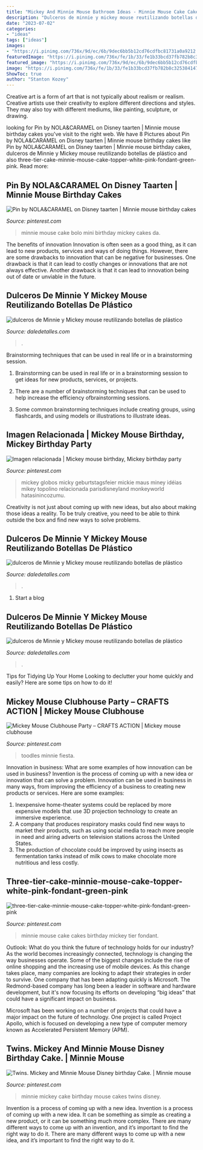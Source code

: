 ```yaml
---
title: "Mickey And Minnie Mouse Bathroom Ideas - Minnie Mouse Cake Cakes Birthday Mickey Tier Fondant"
description: "Dulceros de minnie y mickey mouse reutilizando botellas de plástico"
date: "2023-07-02"
categories:
- "ideas"
tags: ["ideas"]
images:
- "https://i.pinimg.com/736x/9d/ec/6b/9dec6bb5b12cd76cdfbc81731a0a9212.jpg"
featuredImage: "https://i.pinimg.com/736x/fe/1b/33/fe1b33bcd37fb782b8c32538414706d6--mickey-mouse-clubhouse-party-mickey-mouse-birthday.jpg"
featured_image: "https://i.pinimg.com/736x/9d/ec/6b/9dec6bb5b12cd76cdfbc81731a0a9212.jpg"
image: "https://i.pinimg.com/736x/fe/1b/33/fe1b33bcd37fb782b8c32538414706d6--mickey-mouse-clubhouse-party-mickey-mouse-birthday.jpg"
ShowToc: true
author: "Stanton Kozey"
---
```



Creative art is a form of art that is not typically about realism or realism. Creative artists use their creativity to explore different directions and styles. They may also toy with different mediums, like painting, sculpture, or drawing.

	

		
looking for Pin by NOLA&amp;CARAMEL on Disney taarten | Minnie mouse birthday cakes you've visit to the right web. We have 8 Pictures about Pin by NOLA&amp;CARAMEL on Disney taarten | Minnie mouse birthday cakes like Pin by NOLA&amp;CARAMEL on Disney taarten | Minnie mouse birthday cakes, dulceros de Minnie y Mickey mouse reutilizando botellas de plástico and also three-tier-cake-minnie-mouse-cake-topper-white-pink-fondant-green-pink. Read more:
		
    
## Pin By NOLA&amp;CARAMEL On Disney Taarten | Minnie Mouse Birthday Cakes

<img loading=lazy src="https://i.pinimg.com/736x/9d/ec/6b/9dec6bb5b12cd76cdfbc81731a0a9212.jpg" onerror="this.onerror=null;this.src='https://tse3.mm.bing.net/th?id=OIP.D1ge3B26geZJqk7mcsSXkwHaHa&amp;pid=15.1';" alt="Pin by NOLA&amp;CARAMEL on Disney taarten | Minnie mouse birthday cakes">

_Source: pinterest.com_

>minnie mouse cake bolo mini birthday mickey cakes da. 

	

The benefits of innovation
Innovation is often seen as a good thing, as it can lead to new products, services and ways of doing things. However, there are some drawbacks to innovation that can be negative for businesses. One drawback is that it can lead to costly changes or innovations that are not always effective. Another drawback is that it can lead to innovation being out of date or unviable in the future.

    
## Dulceros De Minnie Y Mickey Mouse Reutilizando Botellas De Plástico

<img loading=lazy src="https://i2.wp.com/www.daledetalles.com/wp-content/uploads/2017/07/dulcero-minnie-y-mickey-con-botellas2.jpg" onerror="this.onerror=null;this.src='https://tse1.mm.bing.net/th?id=OIP.KMzyDF4dBAugjLeSshWlEQAAAA&amp;pid=15.1';" alt="dulceros de Minnie y Mickey mouse reutilizando botellas de plástico">

_Source: daledetalles.com_

>. 

	

Brainstorming techniques that can be used in real life or in a brainstorming session.
1. Brainstorming can be used in real life or in a brainstorming session to get ideas for new products, services, or projects.
2. There are a number of brainstorming techniques that can be used to help increase the efficiency ofbrainstorming sessions.

3. Some common brainstorming techniques include creating groups, using flashcards, and using models or illustrations to illustrate ideas.

    
## Imagen Relacionada | Mickey Mouse Birthday, Mickey Birthday Party

<img loading=lazy src="https://i.pinimg.com/736x/7b/e5/5e/7be55e481d722c92fefd8929b408c594.jpg" onerror="this.onerror=null;this.src='https://tse4.mm.bing.net/th?id=OIP.KY5J9LqA97Q7XvWx_vEKXAHaJ3&amp;pid=15.1';" alt="Imagen relacionada | Mickey mouse birthday, Mickey birthday party">

_Source: pinterest.com_

>mickey globos micky geburtstagsfeier mickie maus miney idéias mikey topolino relacionada parisdisneyland monkeyworld hatasinincozumu. 

	

Creativity is not just about coming up with new ideas, but also about making those ideas a reality. To be truly creative, you need to be able to think outside the box and find new ways to solve problems.

    
## Dulceros De Minnie Y Mickey Mouse Reutilizando Botellas De Plástico

<img loading=lazy src="https://i1.wp.com/www.daledetalles.com/wp-content/uploads/2017/07/dulcero-minnie-y-mickey-con-botellas10.jpg?resize=561%2C748" onerror="this.onerror=null;this.src='https://tse2.mm.bing.net/th?id=OIP.5nvarXPX6wC27dQDJ7ULGQHaJ4&amp;pid=15.1';" alt="dulceros de Minnie y Mickey mouse reutilizando botellas de plástico">

_Source: daledetalles.com_

>. 

	

1. Start a blog

    
## Dulceros De Minnie Y Mickey Mouse Reutilizando Botellas De Plástico

<img loading=lazy src="https://i2.wp.com/www.daledetalles.com/wp-content/uploads/2017/07/dulcero-minnie-y-mickey-con-botellas6.jpg?resize=564%2C752" onerror="this.onerror=null;this.src='https://tse2.mm.bing.net/th?id=OIP.qwsPq057MPc14sVQbEqRLgHaJ4&amp;pid=15.1';" alt="dulceros de Minnie y Mickey mouse reutilizando botellas de plástico">

_Source: daledetalles.com_

>. 

	

Tips for Tidying Up Your Home
Looking to declutter your home quickly and easily? Here are some tips on how to do it!

    
## Mickey Mouse Clubhouse Party – CRAFTS ACTION | Mickey Mouse Clubhouse

<img loading=lazy src="https://i.pinimg.com/736x/fe/1b/33/fe1b33bcd37fb782b8c32538414706d6--mickey-mouse-clubhouse-party-mickey-mouse-birthday.jpg" onerror="this.onerror=null;this.src='https://tse1.mm.bing.net/th?id=OIP.ZV7-EmRzHFeaHmPwrQAptwHaE9&amp;pid=15.1';" alt="Mickey Mouse Clubhouse Party – CRAFTS ACTION | Mickey mouse clubhouse">

_Source: pinterest.com_

>toodles minnie fiesta. 

	

Innovation in business: What are some examples of how innovation can be used in business?
Invention is the process of coming up with a new idea or innovation that can solve a problem. Innovation can be used in business in many ways, from improving the efficiency of a business to creating new products or services. Here are some examples: 
1. Inexpensive home-theater systems could be replaced by more expensive models that use 3D projection technology to create an immersive experience. 
2. A company that produces respiratory masks could find new ways to market their products, such as using social media to reach more people in need and airing adverts on television stations across the United States. 
3. The production of chocolate could be improved by using insects as fermentation tanks instead of milk cows to make chocolate more nutritious and less costly. 

    
## Three-tier-cake-minnie-mouse-cake-topper-white-pink-fondant-green-pink

<img loading=lazy src="https://i.pinimg.com/736x/4d/76/8e/4d768eb032adc3e5b3ed135e7a4c2465.jpg" onerror="this.onerror=null;this.src='https://tse3.mm.bing.net/th?id=OIP.9WquJFi-S8Qvovsc8QORbgHaOS&amp;pid=15.1';" alt="three-tier-cake-minnie-mouse-cake-topper-white-pink-fondant-green-pink">

_Source: pinterest.com_

>minnie mouse cake cakes birthday mickey tier fondant. 

	

Outlook: What do you think the future of technology holds for our industry?
As the world becomes increasingly connected, technology is changing the way businesses operate. Some of the biggest changes include the rise of online shopping and the increasing use of mobile devices. As this change takes place, many companies are looking to adapt their strategies in order to survive. 
One company that has been adapting quickly is Microsoft. The Redmond-based company has long been a leader in software and hardware development, but it's now focusing its efforts on developing “big ideas” that could have a significant impact on business. 

Microsoft has been working on a number of projects that could have a major impact on the future of technology. One project is called Project Apollo, which is focused on developing a new type of computer memory known as Accelerated Persistent Memory (APM).

    
## Twins. Mickey And Minnie Mouse Disney Birthday Cake. | Minnie Mouse

<img loading=lazy src="https://i.pinimg.com/736x/96/94/33/969433eaff09547e03696b7163aec590--mickey-and-minnie-birthday-cake-minnie-cake.jpg" onerror="this.onerror=null;this.src='https://tse1.mm.bing.net/th?id=OIP.15l00Vnjcog2bRO_I-ir3gHaJ3&amp;pid=15.1';" alt="Twins. Mickey and Minnie Mouse Disney birthday Cake. | Minnie mouse">

_Source: pinterest.com_

>minnie mickey cake birthday mouse cakes twins disney. 

	

Invention is a process of coming up with a new idea.
Invention is a process of coming up with a new idea. It can be something as simple as creating a new product, or it can be something much more complex. There are many different ways to come up with an invention, and it’s important to find the right way to do it. There are many different ways to come up with a new idea, and it’s important to find the right way to do it.

